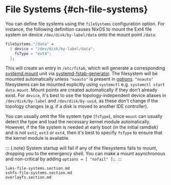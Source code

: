# File Systems {#ch-file-systems}

You can define file systems using the `fileSystems` configuration
option. For instance, the following definition causes NixOS to mount the
Ext4 file system on device `/dev/disk/by-label/data` onto the mount
point `/data`:

```nix
fileSystems."/data" =
  { device = "/dev/disk/by-label/data";
    fsType = "ext4";
  };
```

This will create an entry in `/etc/fstab`, which will generate a
corresponding [systemd.mount](https://www.freedesktop.org/software/systemd/man/systemd.mount.html)
unit via [systemd-fstab-generator](https://www.freedesktop.org/software/systemd/man/systemd-fstab-generator.html).
The filesystem will be mounted automatically unless `"noauto"` is
present in [options](#opt-fileSystems._name_.options). `"noauto"`
filesystems can be mounted explicitly using `systemctl` e.g.
`systemctl start data.mount`. Mount points are created automatically if they don't
already exist. For `device`, it's best to use the topology-independent
device aliases in `/dev/disk/by-label` and `/dev/disk/by-uuid`, as these
don't change if the topology changes (e.g. if a disk is moved to another
IDE controller).

You can usually omit the file system type (`fsType`), since `mount` can
usually detect the type and load the necessary kernel module
automatically. However, if the file system is needed at early boot (in
the initial ramdisk) and is not `ext2`, `ext3` or `ext4`, then it's best
to specify `fsType` to ensure that the kernel module is available.

::: {.note}
System startup will fail if any of the filesystems fails to mount,
dropping you to the emergency shell. You can make a mount asynchronous
and non-critical by adding `options = [ "nofail" ];`.
:::

```{=include=} sections
luks-file-systems.section.md
sshfs-file-systems.section.md
overlayfs.section.md
```

